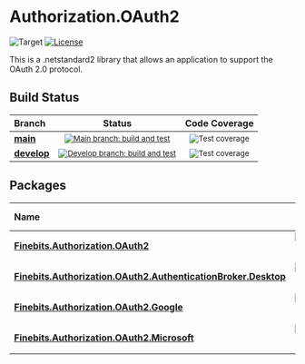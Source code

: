 # Authorization.OAuth2

![Target](https://img.shields.io/badge/dynamic/xml?label=Target&query=//TargetFramework[1]&url=https://raw.githubusercontent.com/finebits/Authorization.OAuth2/main/source/Authorization.OAuth2/Authorization.OAuth2.csproj)
[![License](https://img.shields.io/github/license/finebits/Authorization.OAuth2.svg)](https://github.com/finebits/Authorization.OAuth2/blob/main/LICENSE)

This is a .netstandard2 library that allows an application to support the OAuth 2.0 protocol.

## Build Status

|Branch|Status|Code Coverage|
|:-|:-:|:-:|
| **[main](https://github.com/finebits/Authorization.OAuth2/tree/main)** | <sub>[![Main branch: build and test](https://img.shields.io/github/actions/workflow/status/finebits/Authorization.OAuth2/build-and-test.yml?branch=main&logo=github&label=)](https://github.com/finebits/Authorization.OAuth2/actions/workflows/build-and-test.yml?query=branch%3Amain)</sub> | <sub>![Test coverage](https://img.shields.io/endpoint?url=https://gist.githubusercontent.com/finebits-github/74f6d448f4f568a286d4622e92afbc75/raw/Authorization.OAuth2-main-total-test-coverage.json)</sub> |
| **[develop](https://github.com/finebits/Authorization.OAuth2/tree/develop)** | <sub>[![Develop branch: build and test](https://img.shields.io/github/actions/workflow/status/finebits/Authorization.OAuth2/build-and-test.yml?branch=develop&logo=github&label=)](https://github.com/finebits/Authorization.OAuth2/actions/workflows/build-and-test.yml?query=branch%3Adevelop)</sub> | <sub>![Test coverage](https://img.shields.io/endpoint?url=https://gist.githubusercontent.com/finebits-github/74f6d448f4f568a286d4622e92afbc75/raw/Authorization.OAuth2-develop-total-test-coverage.json)</sub> |

## Packages

|Name|Latest|Preview|Downloads|Code Coverage|
|:-|:-:|:-:|:-:|:-:|
| **[Finebits.Authorization.OAuth2](https://www.nuget.org/packages/Finebits.Authorization.OAuth2)** | <sub> [![latest version](https://img.shields.io/nuget/v/Finebits.Authorization.OAuth2?logo=nuget)](https://www.nuget.org/packages/Finebits.Authorization.OAuth2) </sub> | <sub> [![preview version](https://img.shields.io/nuget/vpre/Finebits.Authorization.OAuth2?logo=nuget&label=preview)](https://www.nuget.org/packages/Finebits.Authorization.OAuth2/absoluteLatest) </sub> | <sub> [![downloads](https://img.shields.io/nuget/dt/Finebits.Authorization.OAuth2?logo=)](https://www.nuget.org/packages/Finebits.Authorization.OAuth2) </sub> | <sub> ![Code coverage](https://img.shields.io/endpoint?url=https://gist.githubusercontent.com/finebits-github/74f6d448f4f568a286d4622e92afbc75/raw/Authorization.OAuth2-main-Finebits.Authorization.OAuth2-test-coverage.json&label=coverage) </sub> |
| **[Finebits.Authorization.OAuth2.AuthenticationBroker.Desktop](https://www.nuget.org/packages/Finebits.Authorization.OAuth2.AuthenticationBroker.Desktop)** | <sub> [![latest version](https://img.shields.io/nuget/v/Finebits.Authorization.OAuth2.AuthenticationBroker.Desktop?logo=nuget)](https://www.nuget.org/packages/Finebits.Authorization.OAuth2.AuthenticationBroker.Desktop) </sub> | <sub> [![preview version](https://img.shields.io/nuget/vpre/Finebits.Authorization.OAuth2.AuthenticationBroker.Desktop?logo=nuget&label=preview)](https://www.nuget.org/packages/Finebits.Authorization.OAuth2.AuthenticationBroker.Desktop/absoluteLatest) </sub> | <sub> [![downloads](https://img.shields.io/nuget/dt/Finebits.Authorization.OAuth2.AuthenticationBroker.Desktop?logo=)](https://www.nuget.org/packages/Finebits.Authorization.OAuth2.AuthenticationBroker.Desktop) </sub> | <sub> ![Code coverage](https://img.shields.io/endpoint?url=https://gist.githubusercontent.com/finebits-github/74f6d448f4f568a286d4622e92afbc75/raw/Authorization.OAuth2-main-Finebits.Authorization.OAuth2.AuthenticationBroker.Desktop-test-coverage.json&label=coverage) </sub> |
| **[Finebits.Authorization.OAuth2.Google](https://www.nuget.org/packages/Finebits.Authorization.OAuth2.Google)** | <sub> [![latest version](https://img.shields.io/nuget/v/Finebits.Authorization.OAuth2.Google?logo=nuget)](https://www.nuget.org/packages/Finebits.Authorization.OAuth2.Google) </sub> | <sub> [![preview version](https://img.shields.io/nuget/vpre/Finebits.Authorization.OAuth2.Google?logo=nuget&label=preview)](https://www.nuget.org/packages/Finebits.Authorization.OAuth2.Google/absoluteLatest) </sub> | <sub> [![downloads](https://img.shields.io/nuget/dt/Finebits.Authorization.OAuth2.Google?logo=)](https://www.nuget.org/packages/Finebits.Authorization.OAuth2.Google) </sub> | <sub> ![Code coverage](https://img.shields.io/endpoint?url=https://gist.githubusercontent.com/finebits-github/74f6d448f4f568a286d4622e92afbc75/raw/Authorization.OAuth2-main-Finebits.Authorization.OAuth2.Google-test-coverage.json&label=coverage) </sub> |
| **[Finebits.Authorization.OAuth2.Microsoft](https://www.nuget.org/packages/Finebits.Authorization.OAuth2.Microsoft)** | <sub> [![latest version](https://img.shields.io/nuget/v/Finebits.Authorization.OAuth2.Microsoft?logo=nuget)](https://www.nuget.org/packages/Finebits.Authorization.OAuth2.Microsoft) </sub> | <sub> [![preview version](https://img.shields.io/nuget/vpre/Finebits.Authorization.OAuth2.Microsoft?logo=nuget&label=preview)](https://www.nuget.org/packages/Finebits.Authorization.OAuth2.Microsoft/absoluteLatest) </sub> | <sub> [![downloads](https://img.shields.io/nuget/dt/Finebits.Authorization.OAuth2.Microsoft?logo=)](https://www.nuget.org/packages/Finebits.Authorization.OAuth2.Microsoft) </sub> | <sub> ![Code coverage](https://img.shields.io/endpoint?url=https://gist.githubusercontent.com/finebits-github/74f6d448f4f568a286d4622e92afbc75/raw/Authorization.OAuth2-main-Finebits.Authorization.OAuth2.Microsoft-test-coverage.json&label=coverage) </sub> |
